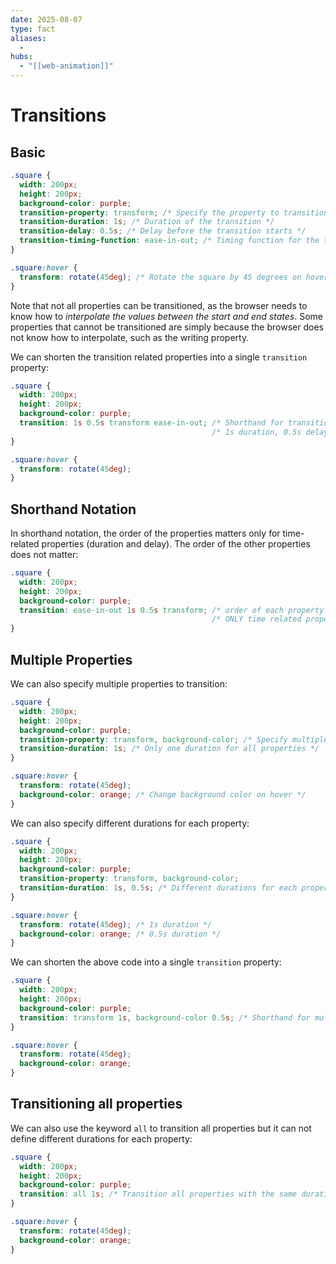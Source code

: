 ```yaml
---
date: 2025-08-07
type: fact
aliases:
  -
hubs:
  - "[[web-animation]]"
---
```


# Transitions

## Basic

```css
.square {
  width: 200px;
  height: 200px;
  background-color: purple;
  transition-property: transform; /* Specify the property to transition */
  transition-duration: 1s; /* Duration of the transition */
  transition-delay: 0.5s; /* Delay before the transition starts */
  transition-timing-function: ease-in-out; /* Timing function for the transition, here we use ease-in-out predefined function */
}

.square:hover {
  transform: rotate(45deg); /* Rotate the square by 45 degrees on hover */
}
```

Note that not all properties can be transitioned, as the browser needs to know how to *interpolate the values between the start and end states*. Some properties that cannot be transitioned are simply because the browser does not know how to interpolate, such as the writing property.

We can shorten the transition related properties into a single `transition` property:

```css
.square {
  width: 200px;
  height: 200px;
  background-color: purple;
  transition: 1s 0.5s transform ease-in-out; /* Shorthand for transition properties */
                                             /* 1s duration, 0.5s delay, transform property, ease-in-out timing function */
}

.square:hover {
  transform: rotate(45deg);
}
```

## Shorthand Notation

In shorthand notation, the order of the properties matters only for time-related properties (duration and delay). The order of the other properties does not matter:

```css
.square {
  width: 200px;
  height: 200px;
  background-color: purple;
  transition: ease-in-out 1s 0.5s transform; /* order of each property does not matter */
                                             /* ONLY time related properties have order -> duration, delay */
}
```

## Multiple Properties

We can also specify multiple properties to transition:

```css
.square {
  width: 200px;
  height: 200px;
  background-color: purple;
  transition-property: transform, background-color; /* Specify multiple properties to transition */
  transition-duration: 1s; /* Only one duration for all properties */
}

.square:hover {
  transform: rotate(45deg);
  background-color: orange; /* Change background color on hover */
}
```

We can also specify different durations for each property:

```css
.square {
  width: 200px;
  height: 200px;
  background-color: purple;
  transition-property: transform, background-color;
  transition-duration: 1s, 0.5s; /* Different durations for each property */
}

.square:hover {
  transform: rotate(45deg); /* 1s duration */
  background-color: orange; /* 0.5s duration */
}
```

We can shorten the above code into a single `transition` property:

```css
.square {
  width: 200px;
  height: 200px;
  background-color: purple;
  transition: transform 1s, background-color 0.5s; /* Shorthand for multiple properties with different durations */
}

.square:hover {
  transform: rotate(45deg);
  background-color: orange;
}
```

## Transitioning all properties

We can also use the keyword `all` to transition all properties but it can not define different durations for each property:

```css
.square {
  width: 200px;
  height: 200px;
  background-color: purple;
  transition: all 1s; /* Transition all properties with the same duration */
}

.square:hover {
  transform: rotate(45deg);
  background-color: orange;
}
```


